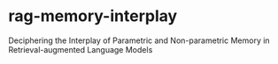 # rag-memory-interplay
Deciphering the Interplay of Parametric and Non-parametric Memory in Retrieval-augmented Language Models
